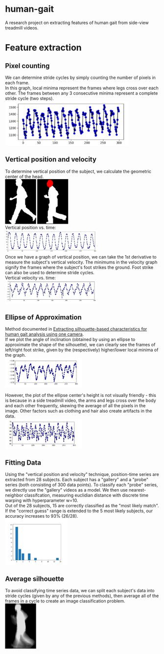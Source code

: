 # human-gait
  
A research project on extracting features of human gait from side-view treadmill videos.  

# Feature extraction

## Pixel counting
We can determine stride cycles by simply counting the number of pixels in each frame.  
In this graph, local minima represent the frames where legs cross over each other. The frames between any 3 consecutive minima represent a complete stride cycle (two steps).  
<img src="https://raw.githubusercontent.com/imkevinkuo/human-gait/master/imgs/pixelsum.png" width="80%">  

## Vertical position and velocity
To determine vertical position of the subject, we calculate the geometric center of the head.  
<img src="https://raw.githubusercontent.com/imkevinkuo/human-gait/master/imgs/00094.png" width="20%">
<img src="https://raw.githubusercontent.com/imkevinkuo/human-gait/master/imgs/00001red.png" width="20%">  
Vertical position vs. time:  
<img src="https://raw.githubusercontent.com/imkevinkuo/human-gait/master/imgs/10kmposition.png" width="60%">  
Once we have a graph of vertical position, we can take the 1st derivative to measure the subject's vertical velocity. The minimums in the velocity graph signify the frames where the subject's foot strikes the ground. Foot strike can also be used to determine stride cycles.  
Vertical velocity vs. time:  
<img src="https://raw.githubusercontent.com/imkevinkuo/human-gait/master/imgs/10kmvelocity.png" width="60%">  

## Ellipse of Approximation
Method documented in <a href="https://dl.acm.org/citation.cfm?id=2676612">Extracting silhouette-based characteristics for human gait analysis using one camera</a>.  
If we plot the angle of inclination (obtained by using an ellipse to approximate the shape of the silhouette), we can clearly see the frames of left/right foot strike, given by the (respectively) higher/lower local minima of the graph.  
<img src="https://raw.githubusercontent.com/imkevinkuo/human-gait/master/imgs/ellipseangles.png" width="50%">  

However, the plot of the ellipse center's height is not visually friendly - this is because in a side treadmill video, the arms and legs cross over the body and each other frequently, skewing the average of all the pixels in the image. Other factors such as clothing and hair also create artifacts in the data.  
<img src="https://raw.githubusercontent.com/imkevinkuo/human-gait/master/imgs/ellipseheight.png" width="50%">  

## Fitting Data
Using the "vertical position and velocity" technique, position-time series are extracted from 28 subjects. Each subject has a "gallery" and a "probe" series (both consisting of 300 data points). To classify each "probe" series, we directly use the "gallery" videos as a model. We then use nearest-neighbor classifcation, measuring euclidian distance with discrete time warping with hyperparameter w=10.  
Out of the 28 subjects, 15 are correctly classified as the "most likely match".  
If the "correct guess" range is extended to the 5 most likely subjects, our accuracy increases to 93% (26/28).  
<img src="https://raw.githubusercontent.com/imkevinkuo/human-gait/master/imgs/z_nn_classification.png" width="40%">  

## Average silhouette
To avoid classifying time series data, we can split each subject's data into stride cycles (given by any of the previous methods), then average all of the frames in a cycle to create an image classification problem.  
<img src="https://raw.githubusercontent.com/imkevinkuo/human-gait/master/imgs/avgsilhouette.png" width="20%">  